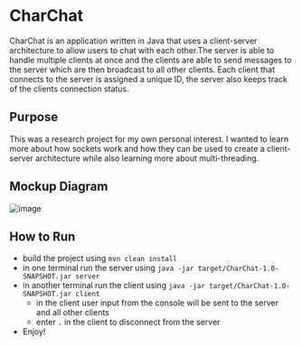 # CharChat

CharChat is an application written in Java that uses a client-server architecture to allow users to chat with each 
other.The server is able to handle multiple clients at once and the clients are able to send messages to the server
which are then broadcast to all other clients. Each client that connects to the server is assigned a unique ID, the
server also keeps track of the clients connection status.

## Purpose

This was a research project for my own personal interest. I wanted to learn more about how sockets work and how they
can be used to create a client-server architecture while also learning more about multi-threading.

## Mockup Diagram
![image](https://user-images.githubusercontent.com/30878588/204161330-2608b4ee-8f7a-4c53-9bf9-8020982c8f43.png)

## How to Run

- build the project using `mvn clean install`
- in one terminal run the server using `java -jar target/CharChat-1.0-SNAPSHOT.jar server`
- in another terminal run the client using `java -jar target/CharChat-1.0-SNAPSHOT.jar client`
  - in the client user input from the console will be sent to the server and all other clients
  - enter `.` in the client to disconnect from the server
- Enjoy!